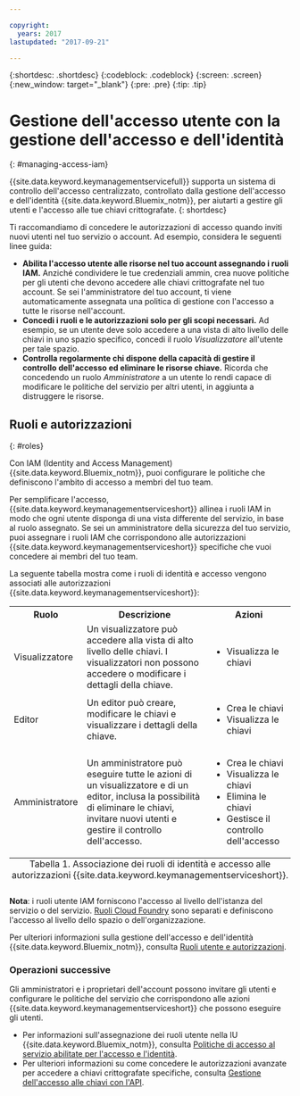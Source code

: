 ```yaml
---

copyright:
  years: 2017
lastupdated: "2017-09-21"

---
```


{:shortdesc: .shortdesc}
{:codeblock: .codeblock}
{:screen: .screen}
{:new_window: target="_blank"}
{:pre: .pre}
{:tip: .tip}

# Gestione dell'accesso utente con la gestione dell'accesso e dell'identità
{: #managing-access-iam}

{{site.data.keyword.keymanagementservicefull}} supporta un sistema di controllo dell'accesso centralizzato, controllato dalla gestione dell'accesso e dell'identità
{{site.data.keyword.Bluemix_notm}}, per aiutarti a gestire gli utenti e l'accesso alle tue chiavi crittografate.
{: shortdesc}

Ti raccomandiamo di concedere le autorizzazioni di accesso quando inviti nuovi utenti nel tuo servizio o account. Ad esempio, considera le seguenti linee guida:

- **Abilita l'accesso utente alle risorse nel tuo account assegnando i ruoli IAM.**
    Anziché condividere le tue credenziali ammin, crea nuove politiche per gli utenti che devono accedere alle chiavi crittografate nel tuo account. Se sei l'amministratore del tuo account, ti viene automaticamente assegnata una politica di gestione con l'accesso a tutte le risorse nell'account.
- **Concedi i ruoli e le autorizzazioni solo per gli scopi necessari.**
    Ad esempio, se un utente deve solo accedere a una vista di alto livello delle chiavi in uno spazio specifico, concedi il ruolo _Visualizzatore_ all'utente per tale spazio.
- **Controlla regolarmente chi dispone della capacità di gestire il controllo dell'accesso ed eliminare le risorse chiave.**
    Ricorda che concedendo un ruolo _Amministratore_ a un utente lo rendi capace di modificare le politiche del servizio per altri utenti, in aggiunta a distruggere le risorse.

## Ruoli e autorizzazioni
{: #roles}

Con IAM (Identity and Access Management) {{site.data.keyword.Bluemix_notm}}, puoi configurare le politiche che definiscono l'ambito di accesso a membri del tuo team.

Per semplificare l'accesso, {{site.data.keyword.keymanagementserviceshort}} allinea i ruoli IAM in modo che ogni utente disponga di una vista differente del servizio, in base al ruolo assegnato. Se sei un amministratore della sicurezza del tuo servizio, puoi assegnare i ruoli IAM che corrispondono alle autorizzazioni {{site.data.keyword.keymanagementserviceshort}} specifiche che vuoi concedere ai membri del tuo team.

La seguente tabella mostra come i ruoli di identità e accesso vengono associati alle autorizzazioni {{site.data.keyword.keymanagementserviceshort}}:
<table>
  <tr>
    <th>Ruolo</th>
    <th>Descrizione</th>
    <th>Azioni</th>
  </tr>
  <tr>
    <td>Visualizzatore</td>
    <td>Un visualizzatore può accedere alla vista di alto livello delle chiavi. I visualizzatori non possono accedere o modificare i dettagli della chiave.</td>
    <td>
      <ul>
        <li>Visualizza le chiavi</li>
      </ul>
    </td>
  </tr>
  <tr>
    <td>Editor</td>
    <td>Un editor può creare, modificare le chiavi e visualizzare i dettagli della chiave.</td>
    <td>
      <ul>
        <li>Crea le chiavi</li>
        <li>Visualizza le chiavi</li>
      </ul>
    </td>
  </tr>
  <tr>
    <td>Amministratore</td>
    <td>Un amministratore può eseguire tutte le azioni di un visualizzatore e di un editor, inclusa la possibilità di eliminare le chiavi, invitare nuovi utenti e gestire il controllo dell'accesso. </td>
    <td>
      <ul>
        <li>Crea le chiavi</li>
        <li>Visualizza le chiavi</li>
        <li>Elimina le chiavi</li>
        <li>Gestisce il controllo dell'accesso</li>
      </ul>
    </td>
  </tr>
  <caption style="caption-side:bottom;">Tabella 1. Associazione dei ruoli di identità e accesso alle autorizzazioni {{site.data.keyword.keymanagementserviceshort}}.</caption>
</table>

**Nota**: i ruoli utente IAM forniscono l'accesso al livello dell'istanza del servizio o del servizio. [Ruoli Cloud Foundry](/docs/iam/users_roles.html#cfroles) sono separati e definiscono l'accesso al livello dello spazio o dell'organizzazione.

Per ulteriori informazioni sulla gestione dell'accesso e dell'identità {{site.data.keyword.Bluemix_notm}}, consulta
[Ruoli utente e autorizzazioni](/docs/iam/users_roles.html#iamusermanpol).

### Operazioni successive

Gli amministratori e i proprietari dell'account possono invitare gli utenti e configurare le politiche del servizio che corrispondono alle azioni {{site.data.keyword.keymanagementserviceshort}} che possono eseguire gli utenti.

- Per informazioni sull'assegnazione dei ruoli utente nella IU {{site.data.keyword.Bluemix_notm}}, consulta [Politiche di accesso al servizio abilitate per l'accesso e l'identità](/docs/iam/iamusermanage.html#iammanidaccser).
- Per ulteriori informazioni su come concedere le autorizzazioni avanzate per accedere a chiavi crittografate specifiche, consulta [Gestione dell'accesso alle chiavi con l'API](/docs/services/keymgmt/keyprotect_manage_access_api.html).
